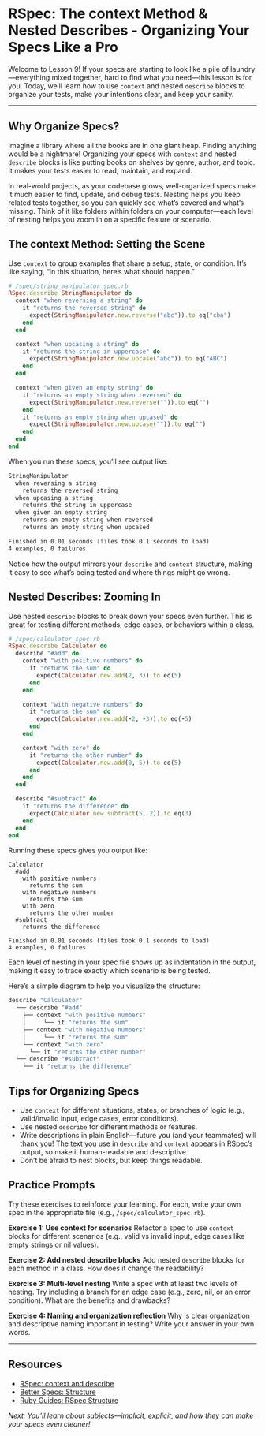 # RSpec: The context Method & Nested Describes - Organizing Your Specs Like a Pro

Welcome to Lesson 9! If your specs are starting to look like a pile of laundry—everything mixed together, hard to find what you need—this lesson is for you. Today, we’ll learn how to use `context` and nested `describe` blocks to organize your tests, make your intentions clear, and keep your sanity.

---

## Why Organize Specs?

Imagine a library where all the books are in one giant heap. Finding anything would be a nightmare! Organizing your specs with `context` and nested `describe` blocks is like putting books on shelves by genre, author, and topic. It makes your tests easier to read, maintain, and expand.

In real-world projects, as your codebase grows, well-organized specs make it much easier to find, update, and debug tests. Nesting helps you keep related tests together, so you can quickly see what’s covered and what’s missing. Think of it like folders within folders on your computer—each level of nesting helps you zoom in on a specific feature or scenario.

## The context Method: Setting the Scene

Use `context` to group examples that share a setup, state, or condition. It’s like saying, “In this situation, here’s what should happen.”

```ruby
# /spec/string_manipulator_spec.rb
RSpec.describe StringManipulator do
  context "when reversing a string" do
    it "returns the reversed string" do
      expect(StringManipulator.new.reverse("abc")).to eq("cba")
    end
  end

  context "when upcasing a string" do
    it "returns the string in uppercase" do
      expect(StringManipulator.new.upcase("abc")).to eq("ABC")
    end
  end

  context "when given an empty string" do
    it "returns an empty string when reversed" do
      expect(StringManipulator.new.reverse("")).to eq("")
    end
    it "returns an empty string when upcased" do
      expect(StringManipulator.new.upcase("")).to eq("")
    end
  end
end
```

When you run these specs, you’ll see output like:

```zsh
StringManipulator
  when reversing a string
    returns the reversed string
  when upcasing a string
    returns the string in uppercase
  when given an empty string
    returns an empty string when reversed
    returns an empty string when upcased

Finished in 0.01 seconds (files took 0.1 seconds to load)
4 examples, 0 failures
```

Notice how the output mirrors your `describe` and `context` structure, making it easy to see what’s being tested and where things might go wrong.

## Nested Describes: Zooming In

Use nested `describe` blocks to break down your specs even further. This is great for testing different methods, edge cases, or behaviors within a class.

```ruby
# /spec/calculator_spec.rb
RSpec.describe Calculator do
  describe "#add" do
    context "with positive numbers" do
      it "returns the sum" do
        expect(Calculator.new.add(2, 3)).to eq(5)
      end
    end

    context "with negative numbers" do
      it "returns the sum" do
        expect(Calculator.new.add(-2, -3)).to eq(-5)
      end
    end

    context "with zero" do
      it "returns the other number" do
        expect(Calculator.new.add(0, 5)).to eq(5)
      end
    end
  end

  describe "#subtract" do
    it "returns the difference" do
      expect(Calculator.new.subtract(5, 2)).to eq(3)
    end
  end
end
```

Running these specs gives you output like:

```shell
Calculator
  #add
    with positive numbers
      returns the sum
    with negative numbers
      returns the sum
    with zero
      returns the other number
  #subtract
    returns the difference

Finished in 0.01 seconds (files took 0.1 seconds to load)
4 examples, 0 failures
```

Each level of nesting in your spec file shows up as indentation in the output, making it easy to trace exactly which scenario is being tested.

Here’s a simple diagram to help you visualize the structure:

```zsh
describe "Calculator"
  └── describe "#add"
    ├── context "with positive numbers"
    │     └── it "returns the sum"
    ├── context "with negative numbers"
    │     └── it "returns the sum"
    └── context "with zero"
      └── it "returns the other number"
  └── describe "#subtract"
    └── it "returns the difference"
```

## Tips for Organizing Specs

- Use `context` for different situations, states, or branches of logic (e.g., valid/invalid input, edge cases, error conditions).
- Use nested `describe` for different methods or features.
- Write descriptions in plain English—future you (and your teammates) will thank you! The text you use in `describe` and `context` appears in RSpec’s output, so make it human-readable and descriptive.
- Don’t be afraid to nest blocks, but keep things readable.

## Practice Prompts

Try these exercises to reinforce your learning. For each, write your own spec in the appropriate file (e.g., `/spec/calculator_spec.rb`).

**Exercise 1: Use context for scenarios**
Refactor a spec to use `context` blocks for different scenarios (e.g., valid vs invalid input, edge cases like empty strings or nil values).

**Exercise 2: Add nested describe blocks**
Add nested `describe` blocks for each method in a class. How does it change the readability?

**Exercise 3: Multi-level nesting**
Write a spec with at least two levels of nesting. Try including a branch for an edge case (e.g., zero, nil, or an error condition). What are the benefits and drawbacks?

**Exercise 4: Naming and organization reflection**
Why is clear organization and descriptive naming important in testing? Write your answer in your own words.

---

## Resources

- [RSpec: context and describe](https://relishapp.com/rspec/rspec-core/v/3-10/docs/example-groups/context)
- [Better Specs: Structure](https://www.betterspecs.org/#context)
- [Ruby Guides: RSpec Structure](https://www.rubyguides.com/2018/07/rspec/)

*Next: You’ll learn about subjects—implicit, explicit, and how they can make your specs even cleaner!*
